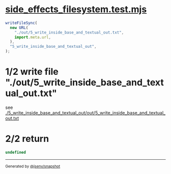 # [side_effects_filesystem.test.mjs](../../side_effects_filesystem.test.mjs)

```js
writeFileSync(
  new URL(
    "./out/5_write_inside_base_and_textual_out.txt",
    import.meta.url,
  ),
  "5_write_inside_base_and_textual_out",
);
```

# 1/2 write file "./out/5_write_inside_base_and_textual_out.txt"

see [./5_write_inside_base_and_textual_out/out/5_write_inside_base_and_textual_out.txt](./5_write_inside_base_and_textual_out/out/5_write_inside_base_and_textual_out.txt)

# 2/2 return

```js
undefined
```

---

<sub>
  Generated by <a href="https://github.com/jsenv/core/tree/main/packages/tooling/snapshot">@jsenv/snapshot</a>
</sub>
